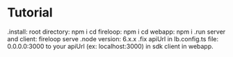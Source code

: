 # Tutorial
.install: root directory: npm i
	cd fireloop: npm i
	cd webapp: npm i
.run server and client: fireloop serve
.node version: 6.x.x
.fix apiUrl in lb.config.ts file: 0.0.0.0:3000 to your apiUrl (ex: localhost:3000) in sdk client in webapp.